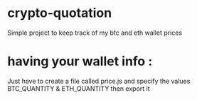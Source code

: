 # crypto-quotation
Simple project to keep track of my btc and eth wallet prices

# having your wallet info :
Just have to create a file called price.js and specify the values BTC_QUANTITY & ETH_QUANTITY then export it
